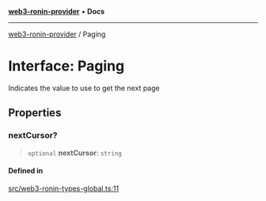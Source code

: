 [**web3-ronin-provider**](../README.md) • **Docs**

***

[web3-ronin-provider](../globals.md) / Paging

# Interface: Paging

Indicates the value to use to get the next page

## Properties

### nextCursor?

> `optional` **nextCursor**: `string`

#### Defined in

[src/web3-ronin-types-global.ts:11](https://github.com/chuacw/web3-ronin-provider/blob/56fda69eb1bad2d2fd8f29422ffb14cf65ae3973/src/web3-ronin-types-global.ts#L11)
